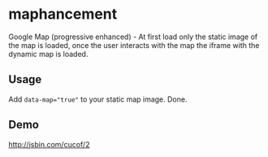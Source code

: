 maphancement
============

Google Map (progressive enhanced) - At first load only the static image of the map is loaded, once the user interacts with the map the iframe with the dynamic map is loaded.

Usage
-------------
Add ```data-map="true"``` to your static map image. Done.

Demo
-------------
http://jsbin.com/cucof/2
